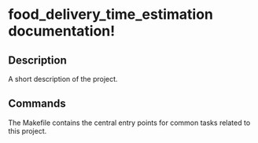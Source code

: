 # food_delivery_time_estimation documentation!

## Description

A short description of the project.

## Commands

The Makefile contains the central entry points for common tasks related to this project.

